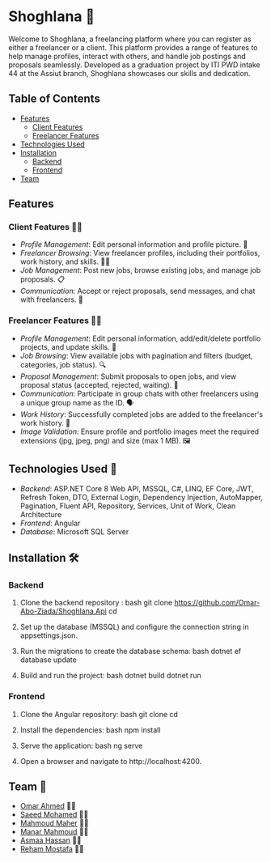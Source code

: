 # Shoghlana 🎨

Welcome to Shoghlana, a freelancing platform where you can register as either a freelancer or a client. This platform provides a range of features to help manage profiles, interact with others, and handle job postings and proposals seamlessly. Developed as a graduation project by ITI PWD intake 44 at the Assiut branch, Shoghlana showcases our skills and dedication.

## Table of Contents
- [Features](#features)
  - [Client Features](#client-features)
  - [Freelancer Features](#freelancer-features)
- [Technologies Used](#technologies-used)
- [Installation](#installation)
  - [Backend](#backend)
  - [Frontend](#frontend)
- [Team](#team)

## Features

### Client Features 🧑‍💼
- *Profile Management*: Edit personal information and profile picture. 📝
- *Freelancer Browsing*: View freelancer profiles, including their portfolios, work history, and skills. 🕵‍♂
- *Job Management*: Post new jobs, browse existing jobs, and manage job proposals. 📋
- *Communication*: Accept or reject proposals, send messages, and chat with freelancers. 💬

### Freelancer Features 👩‍💻
- *Profile Management*: Edit personal information, add/edit/delete portfolio projects, and update skills. 📝
- *Job Browsing*: View available jobs with pagination and filters (budget, categories, job status). 🔍
- *Proposal Management*: Submit proposals to open jobs, and view proposal status (accepted, rejected, waiting). 📄
- *Communication*: Participate in group chats with other freelancers using a unique group name as the ID. 🗣
- *Work History*: Successfully completed jobs are added to the freelancer's work history. 📜
- *Image Validation*: Ensure profile and portfolio images meet the required extensions (jpg, jpeg, png) and size (max 1 MB). 🖼

## Technologies Used 🚀
- *Backend*: ASP.NET Core 8 Web API, MSSQL, C#, LINQ, EF Core, JWT, Refresh Token, DTO, External Login, Dependency Injection, AutoMapper, Pagination, Fluent API, Repository, Services, Unit of Work, Clean Architecture
- *Frontend*: Angular
- *Database*: Microsoft SQL Server

## Installation 🛠

### Backend
1. Clone the backend repository :
   bash
   git clone https://github.com/Omar-Abo-Ziada/Shoghlana.Api
   cd <repository-directory>
   
2. Set up the database (MSSQL) and configure the connection string in appsettings.json.
3. Run the migrations to create the database schema:
   bash
   dotnet ef database update
   
4. Build and run the project:
   bash
   dotnet build
   dotnet run
   

### Frontend
1. Clone the Angular repository:
    bash
   git clone 
   cd <repository-directory>
   
2. Install the dependencies:
   bash
   npm install
   
3. Serve the application:
   bash
   ng serve
   
4. Open a browser and navigate to http://localhost:4200.

## Team 👥
- [Omar Ahmed](https://github.com/Omar-Abo-Ziada) 🧑‍💻
- [Saeed Mohamed](https://github.com/Saeed096) 🧑‍💻
- [Mahmoud Maher](https://github.com/Mahmoud-Mohamed-Maher) 🧑‍💻
- [Manar Mahmoud](https://github.com/manarmahmoud15) 🧑‍💻
- [Asmaa Hassan](https://github.com/Asmaa20000) 🧑‍💻
- [Reham Mostafa](https://github.com/rell384) 🧑‍💻
